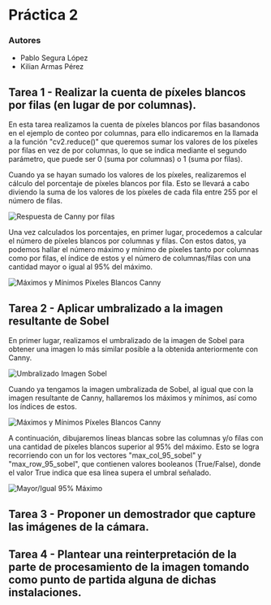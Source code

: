 # Práctica 2

### Autores

- Pablo Segura López
- Kilian Armas Pérez

## Tarea 1 - Realizar la cuenta de píxeles blancos por filas (en lugar de por columnas).

En esta tarea realizamos la cuenta de píxeles blancos por filas basandonos en el ejemplo de conteo por columnas, para ello indicaremos en la llamada a la función "cv2.reduce()" que queremos sumar los valores de los píxeles por filas en vez de por columnas, lo que se indica mediante el segundo parámetro, que puede ser 0 (suma por columnas) o 1 (suma por filas).

Cuando ya se hayan sumado los valores de los píxeles, realizaremos el cálculo del porcentaje de píxeles blancos por fila. Esto se llevará a cabo diviendo la suma de los valores de los píxeles de cada fila entre 255 por el número de filas.

![Respuesta de Canny por filas](image.png)

Una vez calculados los porcentajes, en primer lugar, procedemos a calcular el número de píxeles blancos por columnas y filas. Con estos datos, ya podemos hallar el número máximo y mínimo de píxeles tanto por columnas como por filas, el índice de estos y el número de columnas/filas con una cantidad mayor o igual al 95% del máximo.

![Máximos y Mínimos Píxeles Blancos Canny](image-1.png)

## Tarea 2 - Aplicar umbralizado a la imagen resultante de Sobel

En primer lugar, realizamos el umbralizado de la imagen de Sobel para obtener una imagen lo más similar posible a la obtenida anteriormente con Canny.

![Umbralizado Imagen Sobel](image-2.png)

Cuando ya tengamos la imagen umbralizada de Sobel, al igual que con la imagen resultante de Canny, hallaremos los máximos y mínimos, así como los índices de estos.

![Máximos y Mínimos Píxeles Blancos Canny](image-3.png)

A continuación, dibujaremos líneas blancas sobre las columnas y/o filas con una cantidad de píxeles blancos superior al 95% del máximo. Esto se logra recorriendo con un for los vectores "max_col_95_sobel" y "max_row_95_sobel", que contienen valores booleanos (True/False), donde el valor True indica que esa línea supera el umbral señalado.

![Mayor/Igual 95% Máximo](image-4.png)

## Tarea 3 - Proponer un demostrador que capture las imágenes de la cámara.



## Tarea 4 - Plantear una reinterpretación de la parte de procesamiento de la imagen tomando como punto de partida alguna de dichas instalaciones.

